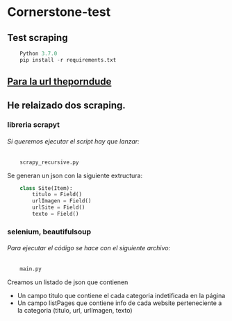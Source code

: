 # Cornerstone-test

## Test scraping

```Python 
    Python 3.7.0
    pip install -r requirements.txt
```


## [Para la url theporndude](https://theporndude.com/)

## He relaizado dos scraping.

### **libreria scrapyt**


###### Si queremos ejecutar el script hay que lanzar:



```Python
    scrapy_recursive.py
```

Se generan un json con la siguiente extructura:

```Python
    class Site(Item):
        titulo = Field()
        urlImagen = Field()
        urlSite = Field()
        texto = Field()
```


### **selenium, beautifulsoup**


###### Para ejecutar el código se hace con el siguiente archivo:

```Python
    main.py
```

Creamos un listado de json que contienen

* Un campo titulo que contiene el cada categoria indetificada en la página
* Un campo listPages que contiene info de cada website perteneciente a la categoria (titulo, url, urlImagen, texto)


